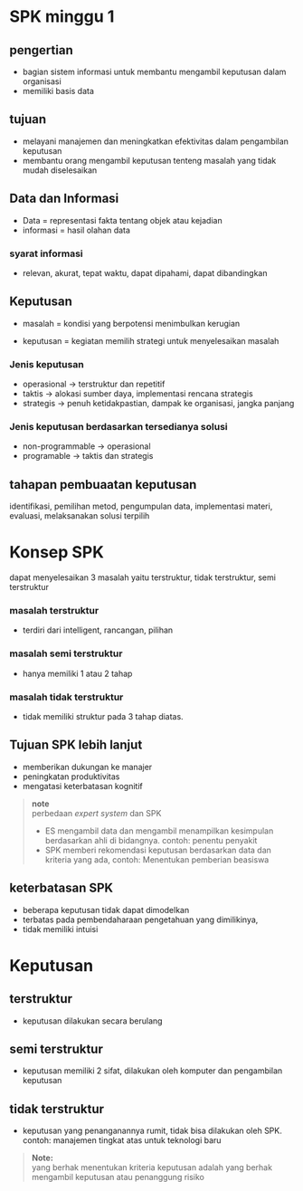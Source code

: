 # SPK minggu 1

## pengertian
- bagian sistem informasi untuk membantu mengambil keputusan dalam organisasi
- memiliki basis data

## tujuan
- melayani manajemen dan meningkatkan efektivitas dalam pengambilan keputusan
- membantu orang mengambil keputusan tenteng masalah yang tidak mudah diselesaikan

## Data dan Informasi
- Data = representasi fakta tentang objek atau kejadian
- informasi = hasil olahan data

### syarat informasi
- relevan, akurat, tepat waktu, dapat dipahami, dapat dibandingkan

## Keputusan
- masalah = kondisi yang berpotensi menimbulkan kerugian

- keputusan = kegiatan memilih strategi untuk menyelesaikan masalah

### Jenis keputusan
- operasional -> terstruktur dan repetitif
- taktis -> alokasi sumber daya, implementasi rencana strategis
- strategis -> penuh ketidakpastian, dampak ke organisasi, jangka panjang

### Jenis keputusan berdasarkan tersedianya solusi
- non-programmable -> operasional
- programable -> taktis dan strategis

## tahapan pembuaatan keputusan
identifikasi, pemilihan metod, pengumpulan data, implementasi materi, evaluasi, melaksanakan solusi terpilih

# Konsep SPK
dapat menyelesaikan 3 masalah yaitu terstruktur, tidak terstruktur, semi terstruktur

### masalah terstruktur
- terdiri dari intelligent, rancangan, pilihan

### masalah semi terstruktur
- hanya memiliki 1 atau 2 tahap

### masalah tidak terstruktur
- tidak memiliki struktur pada 3 tahap diatas.

## Tujuan SPK lebih lanjut
- memberikan dukungan ke manajer
- peningkatan produktivitas
- mengatasi keterbatasan kognitif

> **note**  
> perbedaan *expert system* dan SPK
> - ES mengambil data  dan mengambil menampilkan kesimpulan berdasarkan ahli di bidangnya. contoh: penentu penyakit
> - SPK memberi rekomendasi keputusan berdasarkan data dan kriteria yang ada, contoh: Menentukan pemberian beasiswa

## keterbatasan SPK
- beberapa keputusan tidak dapat dimodelkan
- terbatas pada pembendaharaan pengetahuan yang dimilikinya,
- tidak memiliki intuisi

# Keputusan
## terstruktur
- keputusan dilakukan secara berulang

## semi terstruktur
- keputusan memiliki 2 sifat, dilakukan oleh komputer dan pengambilan keputusan
  
## tidak terstruktur
- keputusan yang penanganannya rumit, tidak bisa dilakukan oleh SPK. contoh: manajemen tingkat atas untuk teknologi baru

> **Note:**  
> yang berhak menentukan kriteria keputusan adalah yang berhak mengambil keputusan atau penanggung risiko